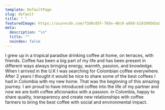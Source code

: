 ```yaml
---
template: DefaultPage
slug: default
title: " "
featuredImage: https://ucarecdn.com/f3d0c05f-765e-48c0-a058-b19399503a58/
meta:
  description: "\n"
  title: ""
  noindex: false
---
```

I grew up in a tropical paradise drinking coffee at home, on terraces, with friends. Coffee has been a big part of my life and has been present in different ways always bringing energy, warmth, passion, and knowledge.  When I arrived in the U.K I was searching for Colombian coffee everywhere. After 2 years I thought it would be nice to share some of the best coffees I had in Colombia with my new home. That was the beginning of this amazing journey. 
I am proud to have introduced coffee into the life of my partner and now we are both coffee aficionados with a passion. in Colombia, happy to share quality,  transparency and create new relationships with coffee farmers to bring the best coffee with social and environmental impact.